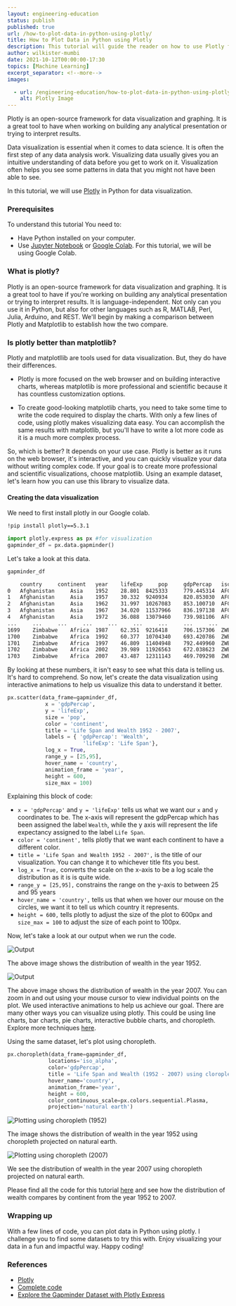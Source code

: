 ```yaml
---
layout: engineering-education
status: publish
published: true
url: /how-to-plot-data-in-python-using-plotly/
title: How to Plot Data in Python using Plotly
description: This tutorial will guide the reader on how to use Plotly for data visualization.
author: wilkister-mumbi
date: 2021-10-12T00:00:00-17:30
topics: [Machine Learning]
excerpt_separator: <!--more-->
images:

  - url: /engineering-education/how-to-plot-data-in-python-using-plotly/hero.png
    alt: Plotly Image
---
```

Plotly is an open-source framework for data visualization and graphing. It is a great tool to have when working on building any analytical presentation or trying to interpret results. 
<!--more-->
Data visualization is essential when it comes to data science. It is often the first step of any data analysis work. Visualizing data usually gives you an intuitive understanding of data before you get to work on it. Visualization often helps you see some patterns in data that you might not have been able to see.

In this tutorial, we will use [Plotly](https://pypi.org/project/plotly/) in Python for data visualization. 

### Prerequisites

To understand this tutorial You need to:
- Have Python installed on your computer.
- Use [Jupyter Notebook](https://jupyter.org/) or [Google Colab](https://colab.research.google.com/?utm_source=scs-index). For this tutorial, we will be using Google Colab.

### What is plotly?

Plotly is an open-source framework for data visualization and graphing. It is a great tool to have if you're working on building any analytical presentation or trying to interpret results. It is language-independent. Not only can you use it in Python, but also for other languages such as R, MATLAB, Perl, Julia, Arduino, and REST. We'll begin by making a comparison between Plotly and Matplotlib to establish how the two compare.

### Is plotly better than matplotlib?

Plotly and matplotllib are tools used for data visualization. But, they do have their differences.

- Plotly is more focused on the web browser and on building interactive charts, whereas matplotlib is more professional and scientific because it has countless customization options.

- To create good-looking matplotlib charts, you need to take some time to write the code required to display the charts. With only a few lines of code, using plotly makes visualizing data easy. You can accomplish the same results with matplotlib, but you'll have to write a lot more code as it is a much more complex process.

So, which is better? It depends on your use case. Plotly is better as it runs on the web browser, it's interactive, and you can quickly visualize your data without writing complex code. If your goal is to create more professional and scientific visualizations, choose matplotlib. Using an example dataset, let's learn how you can use this library to visualize data.

#### Creating the data visualization
We need to first install plotly in our Google colab.

```bash
!pip install plotly==5.3.1 
```

```python
import plotly.express as px #for visualization
gapminder_df = px.data.gapminder()
```
Let's take a look at this data.

```python
gapminder_df
```

```bash
    country     continent   year    lifeExp     pop     gdpPercap   iso_alpha   iso_num
0   Afghanistan     Asia    1952    28.801  8425333     779.445314  AFG     4
1   Afghanistan     Asia    1957    30.332  9240934     820.853030  AFG     4
2   Afghanistan     Asia    1962    31.997  10267083    853.100710  AFG     4
3   Afghanistan     Asia    1967    34.020  11537966    836.197138  AFG     4
4   Afghanistan     Asia    1972    36.088  13079460    739.981106  AFG     4
...     ...     ...     ...     ...     ...     ...     ...     ...
1699    Zimbabwe    Africa  1987    62.351  9216418     706.157306  ZWE     716
1700    Zimbabwe    Africa  1992    60.377  10704340    693.420786  ZWE     716
1701    Zimbabwe    Africa  1997    46.809  11404948    792.449960  ZWE     716
1702    Zimbabwe    Africa  2002    39.989  11926563    672.038623  ZWE     716
1703    Zimbabwe    Africa  2007    43.487  12311143    469.709298  ZWE     716
```

By looking at these numbers, it isn't easy to see what this data is telling us. It's hard to comprehend. So now, let's create the data visualization using interactive animations to help us visualize this data to understand it better.

```python
px.scatter(data_frame=gapminder_df,
            x = 'gdpPercap',
            y = 'lifeExp',
            size = 'pop',
            color = 'continent',
            title = 'Life Span and Wealth 1952 - 2007',
            labels = { 'gdpPercap': 'Wealth',
                        'lifeExp': 'Life Span'}, 
            log_x = True,
            range_y = [25,95],
            hover_name = 'country',
            animation_frame = 'year',
            height = 600,
            size_max = 100)
```
Explaining this block of code:

-  `x = 'gdpPercap'` and  `y = 'lifeExp'` tells us what we want our `x` and `y` coordinates to be. The x-axis will represent the gdpPercap which has been assigned the label `Wealth`, while the y axis will represent the life expectancy assigned to the label `Life Span`.
- `color = 'continent',` tells plotly that we want each continent to have a different color.
- `title = 'Life Span and Wealth 1952 - 2007',` is the title of our visualization. You can change it to whichever title fits you best.
- `log_x = True,` converts the scale on the x-axis to be a log scale the distribution as it is is quite wide.
- `range_y = [25,95],` constrains the range on the y-axis to between 25 and 95 years
- `hover_name = 'country',` tells us that when we hover our mouse on the circles, we want it to tell us which country it represents. 
- `height = 600,` tells plotly to adjust the size of the plot to 600px and `size_max = 100` to adjust the size of each point to 100px.

Now, let's take a look at our output when we run the code.

![Output](/engineering-education/how-to-plot-data-in-python-using-plotly/plotly-output-52.png)

The above image shows the distribution of wealth in the year 1952.

![Output](/engineering-education/how-to-plot-data-in-python-using-plotly/plotly-output-07.png)

The above image shows the distribution of wealth in the year 2007. You can zoom in and out using your mouse cursor to view individual points on the plot. We used interactive animations to help us achieve our goal. There are many other ways you can visualize using plotly. This could be using line charts, bar charts, pie charts, interactive bubble charts, and choropleth. Explore more techniques [here](https://www.kaggle.com/jhossain/explore-the-gapminder-dataset-with-plotly-express).

Using the same dataset, let's plot using choropleth.

```python
px.choropleth(data_frame=gapminder_df,
             locations='iso_alpha', 
             color='gdpPercap', 
             title = 'Life Span and Wealth (1952 - 2007) using cloropleth',
             hover_name='country', 
             animation_frame='year', 
             height = 600,
             color_continuous_scale=px.colors.sequential.Plasma, 
             projection='natural earth')
```
![Plotting using choropleth (1952)](/engineering-education/how-to-plot-data-in-python-using-plotly/chloropleth-output-52.png)

The image shows the distribution of wealth in the year 1952 using choropleth projected on natural earth.

![Plotting using choropleth (2007)](/engineering-education/how-to-plot-data-in-python-using-plotly/chloropleth-output-52.png)

We see the distribution of wealth in the year 2007 using choropleth projected on natural earth.

Please find all the code for this tutorial [here](https://colab.research.google.com/drive/1mz0GthxE2FektPON4ZnkSUvO8Otf1Ix1#scrollTo=X0vwv1kIXHBn) and see how the distribution of wealth compares by continent from the year 1952 to 2007.

### Wrapping up
With a few lines of code, you can plot data in Python using plotly. I challenge you to find some datasets to try this with. Enjoy visualizing your data in a fun and impactful way. Happy coding!

### References
- [Plotly](https://pypi.org/project/plotly/)
- [Complete code](https://colab.research.google.com/drive/1mz0GthxE2FektPON4ZnkSUvO8Otf1Ix1#scrollTo=X0vwv1kIXHBn)
- [Explore the Gapminder Dataset with Plotly Express](https://www.kaggle.com/jhossain/explore-the-gapminder-dataset-with-plotly-express)
